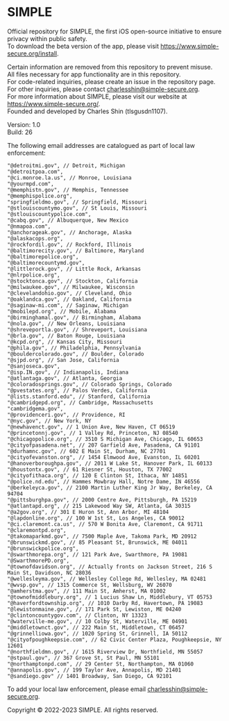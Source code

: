# SIMPLE  
Official repository for SIMPLE, the first iOS open-source initiative to ensure privacy within public safety.  
To download the beta version of the app, please visit https://www.simple-secure.org/install.  
  
Certain information are removed from this repository to prevent misuse.   
All files necessary for app functionality are in this repository.  
For code-related inquiries, please create an issue in the repository page.  
For other inquiries, please contact charlesshin@simple-secure.org.  
For more information about SIMPLE, please visit our website at https://www.simple-secure.org/.  
Founded and developed by Charles Shin (tlsgusdn1107).  

Version: 1.0  
Build: 26

The following email addresses are catalogued as part of local law enforcement:  
  
    "@detroitmi.gov", // Detroit, Michigan
    "@detroitpoa.com",
    "@ci.monroe.la.us", // Monroe, Louisiana
    "@yourmpd.com",
    "@memphistn.gov", // Memphis, Tennessee
    "@memphispolice.org",
    "springfieldmo.gov", // Springfield, Missouri
    "@stlouiscountymo.gov", // St Louis, Missouri
    "@stlouiscountypolice.com",
    "@cabq.gov", // Albuquerque, New Mexico
    "@nmapoa.com",
    "@anchorageak.gov", // Anchorage, Alaska
    "@alaskacops.org",
    "@rockfordil.gov", // Rockford, Illinois
    "@baltimorecity.gov", // Baltimore, Maryland
    "@baltimorepolice.org",
    "@baltimorecountymd.gov",
    "@littlerock.gov", // Little Rock, Arkansas
    "@nlrpolice.org",
    "@stocktonca.gov", // Stockton, California
    "@milwaukee.gov", // Milwaukee, Wisconsin
    "@clevelandohio.gov", // Cleveland, Ohio
    "@oaklandca.gov", // Oakland, California
    "@saginaw-mi.com", // Saginaw, Michigan
    "@mobilepd.org", // Mobile, Alabama
    "@birminghamal.gov", // Birmingham, Alabama
    "@nola.gov", // New Orleans, Louisiana
    "@shreveportla.gov", // Shreveport, Louisiana
    "@brla.gov", // Baton Rouge, Louisiana
    "@kcpd.org", // Kansas City, Missouri
    "@phila.gov", // Philadelphia, Pennsylvania
    "@bouldercolorado.gov", // Boulder, Colorado
    "@sjpd.org", // San Jose, California
    "@sanjoseca.gov",
    "@isp.IN.gov", // Indianapolis, Indiana
    "@atlantaga.gov", // Atlanta, Georgia
    "@coloradosprings.gov", // Colorado Springs, Colorado
    "@pvestates.org", // Palos Verdes, California
    "@lists.stanford.edu", // Stanford, California
    "@cambridgepd.org", // Cambridge, Massachusetts
    "cambridgema.gov",
    "@providenceri.gov", // Providence, RI
    "@nyc.gov", // New York, NY
    "@newhavenct.gov", // 1 Union Ave, New Haven, CT 06519
    "@princetonnj.gov", // 1 Valley Rd, Princeton, NJ 08540
    "@chicagopolice.org", // 3510 S Michigan Ave, Chicago, IL 60653
    "@cityofpasadena.net", // 207 Garfield Ave, Pasadena, CA 91101
    "@durhamnc.gov", // 602 E Main St, Durham, NC 27701
    "@cityofevanston.org", // 1454 Elmwood Ave, Evanston, IL 60201
    "@hanoverboroughpa.gov", // 2011 W Lake St, Hanover Park, IL 60133
    "@houstontx.gov", // 61 Riesner St, Houston, TX 77002
    "@cityofithaca.org", // 120 E Clinton St, Ithaca, NY 14851
    "@police.nd.edu", // Hammes Mowbray Hall, Notre Dame, IN 46556
    "@berkeleyca.gov", // 2100 Martin Luther King Jr Way, Berkeley, CA 94704
    "@pittsburghpa.gov", // 2000 Centre Ave, Pittsburgh, PA 15219
    "@atlantapd.org", // 215 Lakewood Way SW, Atlanta, GA 30315
    "@a2gov.org", // 301 E Huron St, Ann Arbor, MI 48104
    "@lapdonline.org", // 100 W 1st St, Los Angeles, CA 90012
    "@ci.claremont.ca.us", // 570 W Bonita Ave, Claremont, CA 91711
    "@claremontpd.org",
    "@takomaparkmd.gov", // 7500 Maple Ave, Takoma Park, MD 20912
    "@brunswickmd.gov", // 85 Pleasant St, Brunswick, ME 04011
    "@brunswickpolice.org",
    "@swarthmorepa.org", // 121 Park Ave, Swarthmore, PA 19081
    "@SwarthmorePD.org",
    "@townofdavidson.org", // Actually fronts on Jackson Street, 216 S Main St, Davidson, NC 28036
    "@wellesleyma.gov", // Wellesley College Rd, Wellesley, MA 02481
    "@wvsp.gov", // 1315 Commerce St, Wellsburg, WV 26070
    "@amherstma.gov", // 111 Main St, Amherst, MA 01002
    "@townofmiddlebury.org", // 1 Lucius Shaw Ln, Middlebury, VT 05753
    "@haverfordtownship.org", // 1010 Darby Rd, Havertown, PA 19083
    "@lewistonmaine.gov", // 171 Park St, Lewiston, ME 04240
    "@clintoncountygov.com", // Clinton, NY 13323
    "@waterville-me.gov", // 10 Colby St, Waterville, ME 04901
    "@middletownct.gov", // 222 Main St, Middletown, CT 06457
    "@grinnelliowa.gov", // 1020 Spring St, Grinnell, IA 50112
    "@cityofpoughkeepsie.com", // 62 Civic Center Plaza, Poughkeepsie, NY 12601
    "@northfieldmn.gov", // 1615 Riverview Dr, Northfield, MN 55057
    "@stpaul.gov", // 367 Grove St, St Paul, MN 55101
    "@northamptonpd.com", // 29 Center St, Northampton, MA 01060
    "@annapolis.gov", // 199 Taylor Ave, Annapolis, MD 21401
    "@sandiego.gov" // 1401 Broadway, San Diego, CA 92101

To add your local law enforcement, please email charlesshin@simple-secure.org.  

Copyright © 2022-2023 SIMPLE. All rights reserved.
